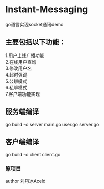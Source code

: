 # Instant-Messaging
go语言实现socket通讯demo

## 主要包括以下功能：
1.用户上线广播功能<br/>
2.在线用户查询<br/>
3.修改用户名<br/>
4.超时强踢<br/>
5.公聊模式<br/>
6.私聊模式<br/>
7.客户端功能实现<br/>

## 服务端编译
go build -o server main.go user.go server.go

## 客户端编译
go build -o client client.go

### 原项目
author 刘丹冰Aceld
